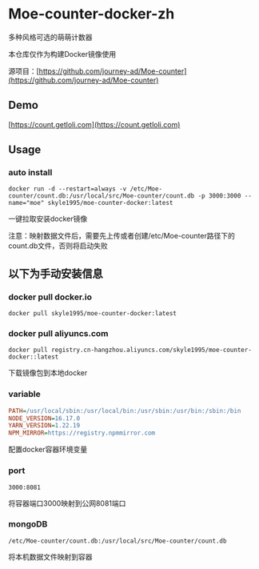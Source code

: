 # Moe-counter-docker-zh

多种风格可选的萌萌计数器

本仓库仅作为构建Docker镜像使用

源项目：[https://github.com/journey-ad/Moe-counter](https://github.com/journey-ad/Moe-counter)

## Demo
[https://count.getloli.com](https://count.getloli.com)

## Usage

### auto install
```shell
docker run -d --restart=always -v /etc/Moe-counter/count.db:/usr/local/src/Moe-counter/count.db -p 3000:3000 --name="moe" skyle1995/moe-counter-docker:latest
```
一键拉取安装docker镜像

注意：映射数据文件后，需要先上传或者创建/etc/Moe-counter路径下的count.db文件，否则将启动失败

## 以下为手动安装信息

### docker pull docker.io

```shell
docker pull skyle1995/moe-counter-docker:latest
```

### docker pull aliyuncs.com

```shell
docker pull registry.cn-hangzhou.aliyuncs.com/skyle1995/moe-counter-docker::latest
```

下载镜像包到本地docker

### variable
```ini
PATH=/usr/local/sbin:/usr/local/bin:/usr/sbin:/usr/bin:/sbin:/bin
NODE_VERSION=16.17.0
YARN_VERSION=1.22.19
NPM_MIRROR=https://registry.npmmirror.com
```
配置docker容器环境变量

### port
```text
3000:8081
```
将容器端口3000映射到公网8081端口

### mongoDB
```text
/etc/Moe-counter/count.db:/usr/local/src/Moe-counter/count.db
```
将本机数据文件映射到容器

